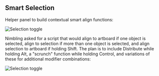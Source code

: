 ## Smart Selection

Helper panel to build contextual smart align functions:

![Selection toggle](https://thumbs.gfycat.com/ReadyLividFrogmouth-size_restricted.gif)

Nimbling asked for a script that would align to artboard if one object is selected, align to selection if more than one object is selected, and align selection to artboard if holding Shift. The plan is to include Distribute while holding Alt, a "scrunch" function while holding Control, and variations of these for additional modifier combinations:

![Selection toggle](https://thumbs.gfycat.com/FancyUnknownFowl-size_restricted.gif)
